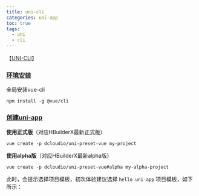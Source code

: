 ```yaml
---
title: uni-cli
categories: uni-app
toc: true
tags:
  - uni
  - cli
---
```


【[UNI-CLI](https://uniapp.dcloud.io/quickstart?id=%e7%8e%af%e5%a2%83%e5%ae%89%e8%a3%85)】

### [环境安装](https://uniapp.dcloud.io/quickstart?id=环境安装)

全局安装vue-cli

```shell
npm install -g @vue/cli
```

### [创建uni-app](https://uniapp.dcloud.io/quickstart?id=创建uni-app-1)

**使用正式版**（对应HBuilderX最新正式版）

```shell
vue create -p dcloudio/uni-preset-vue my-project
```

**使用alpha版**（对应HBuilderX最新alpha版）

```shell
vue create -p dcloudio/uni-preset-vue#alpha my-alpha-project
```

此时，会提示选择项目模板，初次体验建议选择 `hello uni-app` 项目模板，如下所示：